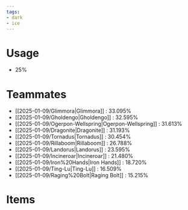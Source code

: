 ```yaml
---
tags:
- dark
- ice
---
```

# Usage
- 25%
# Teammates
- [[2025-01-09/Glimmora|Glimmora]] : 33.095%
- [[2025-01-09/Gholdengo|Gholdengo]] : 32.595%
- [[2025-01-09/Ogerpon-Wellspring|Ogerpon-Wellspring]] : 31.613%
- [[2025-01-09/Dragonite|Dragonite]] : 31.193%
- [[2025-01-09/Tornadus|Tornadus]] : 30.454%
- [[2025-01-09/Rillaboom|Rillaboom]] : 26.788%
- [[2025-01-09/Landorus|Landorus]] : 23.595%
- [[2025-01-09/Incineroar|Incineroar]] : 21.480%
- [[2025-01-09/Iron%20Hands|Iron Hands]] : 18.720%
- [[2025-01-09/Ting-Lu|Ting-Lu]] : 16.509%
- [[2025-01-09/Raging%20Bolt|Raging Bolt]] : 15.215%
# Items